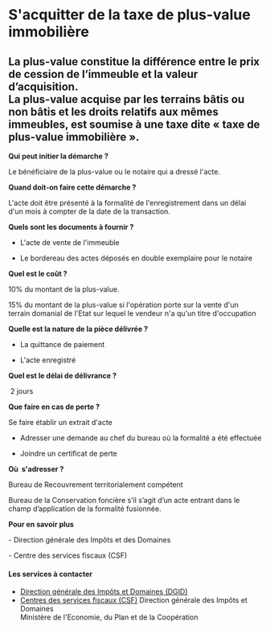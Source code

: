 # S'acquitter de la taxe de plus-value immobilière

La plus-value constitue la différence entre le prix de cession de l’immeuble et la valeur d’acquisition.  
La plus-value acquise par les terrains bâtis ou non bâtis et les droits relatifs aux mêmes immeubles, est soumise à une taxe dite « taxe de plus-value immobilière ».
--------------------------------------------------------------------------------------------------------------------------------------------------------------------------------------------------------------------------------------------------------------------------------

**Qui peut initier la démarche ?**

Le bénéficiaire de la plus-value ou le notaire qui a dressé l'acte.

**Quand doit-on faire cette démarche ?**

L'acte doit être présenté à la formalité de l'enregistrement dans un délai d'un mois à compter de la date de la transaction.

**Quels sont les documents à fournir ?**

*   L'acte de vente de l'immeuble

*   Le bordereau des actes déposés en double exemplaire pour le notaire

**Quel est le coût ?**

10% du montant de la plus-value.

15% du montant de la plus-value si l'opération porte sur la vente d'un terrain domanial de l'Etat sur lequel le vendeur n'a qu'un titre d'occupation  

**Quelle est la nature de la pièce délivrée ?**

*   La quittance de paiement

*   L'acte enregistré

**Quel est le délai de délivrance ?**

 2 jours 

**Que faire en cas de perte ?**

Se faire établir un extrait d'acte

*   Adresser une demande au chef du bureau où la formalité a été effectuée

*   Joindre un certificat de perte

**Où  s'adresser ?**

Bureau de Recouvrement territorialement compétent

Bureau de la Conservation foncière s’il s’agit d’un acte entrant dans le champ d’application de la formalité fusionnée.

**Pour en savoir plus**

\- Direction générale des Impôts et des Domaines  

\- Centre des services fiscaux (CSF)

#### Les services à contacter

*   [Direction générale des Impôts et Domaines (DGID)](../../../services/direction-generale-des-impots-et-domaines-dgid.md)
*   [Centres des services fiscaux (CSF)](../../../services/centres-des-services-fiscaux-csf.md) Direction générale des Impôts et Domaines  
    Ministère de l'Economie, du Plan et de la Coopération